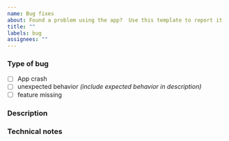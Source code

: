 ```yaml
---
name: Bug fixes
about: Found a problem using the app?  Use this template to report it
title: ""
labels: bug
assignees: ""
---
```


### Type of bug

- [ ] App crash
- [ ] unexpected behavior _(include expected behavior in description)_
- [ ] feature missing

### Description

### Technical notes
